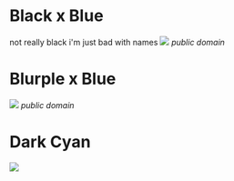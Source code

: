 # Black x Blue
not really black i'm just bad with names
![](https://cdn.discordapp.com/attachments/826866010815987712/925516884483407932/blackXblue.jpg)
*public domain*


# Blurple x Blue
![](https://cdn.discordapp.com/attachments/842037986873966602/902203442720817283/BlurpleXBlue.jpg)
*public domain*

# Dark Cyan

![](http://cdn.discordapp.com/attachments/842037986873966602/900358785833504808/DCyan.jpg) 
